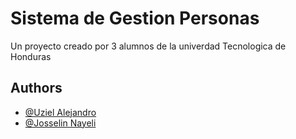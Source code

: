 
# Sistema de Gestion Personas

Un proyecto creado por 3 alumnos de la univerdad  Tecnologica de Honduras



## Authors
- [@Uziel Alejandro](https://github.com/AlejoUziel)
- [@Josselin Nayeli](https://github.com/nayelilanza)

